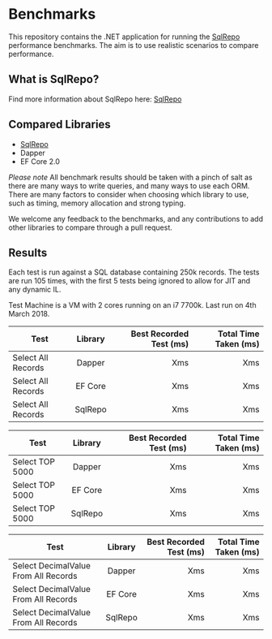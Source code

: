# Benchmarks
This repository contains the .NET application for running the [SqlRepo](https://github.com/SqlRepo/sqlrepo) performance benchmarks. The aim is to use realistic scenarios to compare performance.

## What is SqlRepo?
Find more information about SqlRepo here: [SqlRepo](https://github.com/SqlRepo/sqlrepo)

## Compared Libraries
* [SqlRepo](https://github.com/SqlRepo/sqlrepo)
* Dapper
* EF Core 2.0

*Please note*
All benchmark results should be taken with a pinch of salt as there are many ways to write queries, and many ways to use each ORM. There are many factors to consider when choosing which library to use, such as timing, memory allocation and strong typing.

We welcome any feedback to the benchmarks, and any contributions to add other libraries to compare through a pull request.

## Results

Each test is run against a SQL database containing 250k records. The tests are run 105 times, with the first 5 tests being ignored to allow for JIT and any dynamic IL.

Test Machine is a VM with 2 cores running on an i7 7700k. Last run on 4th March 2018.


| Test        | Library           | Best Recorded Test (ms)  | Total Time Taken (ms)  |
| ------------- |:-------------:| -----:| -----:|
Select All Records | Dapper | Xms | Xms
Select All Records | EF Core | Xms | Xms
Select All Records | SqlRepo | Xms | Xms

| Test        | Library           | Best Recorded Test (ms)  | Total Time Taken (ms)  |
| ------------- |:-------------:| -----:| -----:|
Select TOP 5000 | Dapper | Xms | Xms
Select TOP 5000 | EF Core | Xms | Xms
Select TOP 5000 | SqlRepo | Xms | Xms

| Test        | Library           | Best Recorded Test (ms)  | Total Time Taken (ms)  |
| ------------- |:-------------:| -----:| -----:|
Select DecimalValue From All Records | Dapper | Xms | Xms
Select DecimalValue From All Records  | EF Core | Xms | Xms
Select DecimalValue From All Records  | SqlRepo | Xms | Xms
